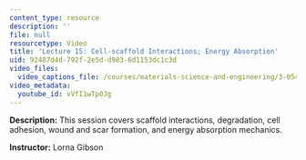 ```yaml
---
content_type: resource
description: ''
file: null
resourcetype: Video
title: 'Lecture 15: Cell-scaffold Interactions; Energy Absorption'
uid: 92487d4d-792f-2e5d-d983-6d1153dc1c3d
video_files:
  video_captions_file: /courses/materials-science-and-engineering/3-054-cellular-solids-structure-properties-and-applications-spring-2015/video-lectures/lecture-15-cell-scaffold-interactions-energy-absorption/vVfI1wTp0Jg.vtt
video_metadata:
  youtube_id: vVfI1wTp0Jg
---
```


**Description:** This session covers scaffold interactions, degradation, cell adhesion, wound and scar formation, and energy absorption mechanics.

**Instructor:** Lorna Gibson